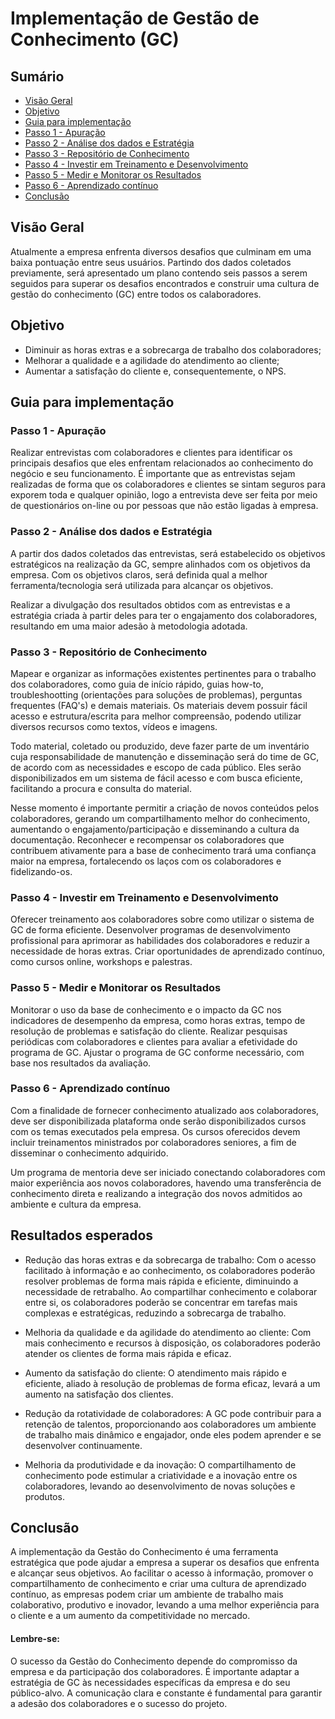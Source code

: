 # Implementação de Gestão de Conhecimento (GC)

## Sumário
- [Visão Geral](#visão-geral)
- [Objetivo](#objetivo)
- [Guia para implementação](#guia-para-implementação)
- [Passo 1 - Apuração](#passo-1-apuração)
- [Passo 2 - Análise dos dados e Estratégia](#passo-2-análise-dos-dados-e-estratégia)
- [Passo 3 - Repositório de Conhecimento](#passo-3-repositório-de-conhecimento)
- [Passo 4 - Investir em Treinamento e Desenvolvimento](#passo-4-investir-em-treinamento-e-desenvolvimento)
- [Passo 5 - Medir e Monitorar os Resultados](#passo-5-medir-e-monitorar-os-resultados)
- [Passo 6 - Aprendizado contínuo](#passo-6-aprendizado-contínuo)
- [Conclusão](#conclusão)

## Visão Geral

Atualmente a empresa enfrenta diversos desafios que culminam em uma baixa pontuação entre seus usuários. Partindo dos dados coletados previamente, será apresentado um plano contendo seis passos a serem seguidos para superar os desafios encontrados e construir uma cultura de gestão do conhecimento (GC) entre todos os calaboradores.

## Objetivo

- Diminuir as horas extras e a sobrecarga de trabalho dos colaboradores;
- Melhorar a qualidade e a agilidade do atendimento ao cliente;
- Aumentar a satisfação do cliente e, consequentemente, o NPS.

## Guia para implementação

### Passo 1 - Apuração

Realizar entrevistas com colaboradores e clientes para identificar os principais desafios que eles enfrentam relacionados ao conhecimento do negócio e seu funcionamento. É importante que as entrevistas sejam realizadas de forma que os colaboradores e clientes se sintam seguros para exporem toda e qualquer opinião, logo a entrevista deve ser feita por meio de questionários on-line ou por pessoas que não estão ligadas à empresa.

### Passo 2 - Análise dos dados e Estratégia

A partir dos dados coletados das entrevistas, será estabelecido os objetivos estratégicos na realização da GC, sempre alinhados com os objetivos da empresa. Com os objetivos claros, será definida qual a melhor ferramenta/tecnologia será utilizada para alcançar os objetivos.

Realizar a divulgação dos resultados obtidos com as entrevistas e a estratégia criada à partir deles para ter o engajamento dos colaboradores, resultando em uma maior adesão à metodologia adotada.

### Passo 3 - Repositório de Conhecimento

Mapear e organizar as informações existentes pertinentes para o trabalho dos colaboradores, como guia de início rápido, guias how-to, troubleshootting (orientações para soluções de problemas), perguntas frequentes (FAQ's) e demais materiais. Os materiais devem possuir fácil acesso e estrutura/escrita para melhor compreensão, podendo utilizar diversos recursos como textos, vídeos e imagens. 

Todo material, coletado ou produzido, deve fazer parte de um inventário cuja responsabilidade de manutenção e disseminação será do time de GC, de acordo com as necessidades e escopo de cada público. Eles serão disponibilizados em um sistema de fácil acesso e com busca eficiente, facilitando a procura e consulta do material.

Nesse momento é importante permitir a criação de novos conteúdos pelos colaboradores, gerando um compartilhamento melhor do conhecimento, aumentando o engajamento/participação e disseminando a cultura da documentação. Reconhecer e recompensar os colaboradores que contribuem ativamente para a base de conhecimento trará uma confiança maior na empresa, fortalecendo os laços com os colaboradores e fidelizando-os.

### Passo 4 - Investir em Treinamento e Desenvolvimento

Oferecer treinamento aos colaboradores sobre como utilizar o sistema de GC de forma eficiente. Desenvolver programas de desenvolvimento profissional para aprimorar as habilidades dos colaboradores e reduzir a necessidade de horas extras. Criar oportunidades de aprendizado contínuo, como cursos online, workshops e palestras.

### Passo 5 - Medir e Monitorar os Resultados

Monitorar o uso da base de conhecimento e o impacto da GC nos indicadores de desempenho da empresa, como horas extras, tempo de resolução de problemas e satisfação do cliente. Realizar pesquisas periódicas com colaboradores e clientes para avaliar a efetividade do programa de GC. Ajustar o programa de GC conforme necessário, com base nos resultados da avaliação.

### Passo 6 - Aprendizado contínuo

Com a finalidade de fornecer conhecimento atualizado aos colaboradores, deve ser disponibilizada plataforma onde serão disponibilizados cursos com os temas executados pela empresa. Os cursos oferecidos devem incluir treinamentos ministrados por colaboradores seniores, a fim de disseminar o conhecimento adquirido.

Um programa de mentoria deve ser iniciado conectando colaboradores com maior experiência aos novos colaboradores, havendo uma transferência de conhecimento direta e realizando a integração dos novos admitidos ao ambiente e cultura da empresa.

## Resultados esperados

- Redução das horas extras e da sobrecarga de trabalho: Com o acesso facilitado à informação e ao conhecimento, os colaboradores poderão resolver problemas de forma mais rápida e eficiente, diminuindo a necessidade de retrabalho. Ao compartilhar conhecimento e colaborar entre si, os colaboradores poderão se concentrar em tarefas mais complexas e estratégicas, reduzindo a sobrecarga de trabalho.

- Melhoria da qualidade e da agilidade do atendimento ao cliente: Com mais conhecimento e recursos à disposição, os colaboradores poderão atender os clientes de forma mais rápida e eficaz.

- Aumento da satisfação do cliente: O atendimento mais rápido e eficiente, aliado à resolução de problemas de forma eficaz, levará a um aumento na satisfação dos clientes.

- Redução da rotatividade de colaboradores: A GC pode contribuir para a retenção de talentos, proporcionando aos colaboradores um ambiente de trabalho mais dinâmico e engajador, onde eles podem aprender e se desenvolver continuamente.

- Melhoria da produtividade e da inovação:  O compartilhamento de conhecimento pode estimular a criatividade e a inovação entre os colaboradores, levando ao desenvolvimento de novas soluções e produtos.

## Conclusão

A implementação da Gestão do Conhecimento é uma ferramenta estratégica que pode ajudar a empresa a superar os desafios que enfrenta e alcançar seus objetivos. Ao facilitar o acesso à informação, promover o compartilhamento de conhecimento e criar uma cultura de aprendizado contínuo, as empresas podem criar um ambiente de trabalho mais colaborativo, produtivo e inovador, levando a uma melhor experiência para o cliente e a um aumento da competitividade no mercado.

#### Lembre-se:

O sucesso da Gestão do Conhecimento depende do compromisso da empresa e da participação dos colaboradores. É importante adaptar a estratégia de GC às necessidades específicas da empresa e do seu público-alvo. A comunicação clara e constante é fundamental para garantir a adesão dos colaboradores e o sucesso do projeto.

